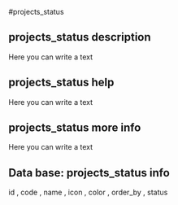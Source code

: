 #projects_status
## projects_status description
Here you can write a text

## projects_status help
Here you can write a text

## projects_status more info
Here you can write a text

## Data base: projects_status info
id , 
  code , 
  name , 
  icon , 
  color , 
  order_by , 
  status 
  